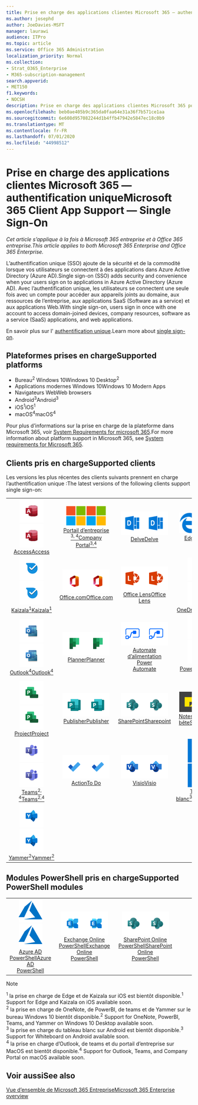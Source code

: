 ```yaml
---
title: Prise en charge des applications clientes Microsoft 365 — authentification unique
ms.author: josephd
author: JoeDavies-MSFT
manager: laurawi
audience: ITPro
ms.topic: article
ms.service: Office 365 Administration
localization_priority: Normal
ms.collection:
- Strat_O365_Enterprise
- M365-subscription-management
search.appverid:
- MET150
f1.keywords:
- NOCSH
description: Prise en charge des applications clientes Microsoft 365 pour l’authentification unique.
ms.openlocfilehash: beb0ae405b9c365da0faa64e31a36f7b571ce1aa
ms.sourcegitcommit: 6e608d957082244d1b4ffb47942e5847ec18c0b9
ms.translationtype: MT
ms.contentlocale: fr-FR
ms.lasthandoff: 07/01/2020
ms.locfileid: "44998512"
---
```

# <a name="microsoft-365-client-app-support--single-sign-on"></a><span data-ttu-id="de7fe-103">Prise en charge des applications clientes Microsoft 365 — authentification unique</span><span class="sxs-lookup"><span data-stu-id="de7fe-103">Microsoft 365 Client App Support — Single Sign-On</span></span>

<span data-ttu-id="de7fe-104">*Cet article s’applique à la fois à Microsoft 365 entreprise et à Office 365 entreprise.*</span><span class="sxs-lookup"><span data-stu-id="de7fe-104">*This article applies to both Microsoft 365 Enterprise and Office 365 Enterprise.*</span></span>

<span data-ttu-id="de7fe-105">L’authentification unique (SSO) ajoute de la sécurité et de la commodité lorsque vos utilisateurs se connectent à des applications dans Azure Active Directory (Azure AD).</span><span class="sxs-lookup"><span data-stu-id="de7fe-105">Single sign-on (SSO) adds security and convenience when your users sign on to applications in Azure Active Directory (Azure AD).</span></span> <span data-ttu-id="de7fe-106">Avec l’authentification unique, les utilisateurs se connectent une seule fois avec un compte pour accéder aux appareils joints au domaine, aux ressources de l’entreprise, aux applications SaaS (Software as a service) et aux applications Web.</span><span class="sxs-lookup"><span data-stu-id="de7fe-106">With single sign-on, users sign in once with one account to access domain-joined devices, company resources, software as a service (SaaS) applications, and web applications.</span></span>

<span data-ttu-id="de7fe-107">En savoir plus sur l' [authentification unique](https://docs.microsoft.com/azure/active-directory/manage-apps/what-is-single-sign-on).</span><span class="sxs-lookup"><span data-stu-id="de7fe-107">Learn more about [single sign-on](https://docs.microsoft.com/azure/active-directory/manage-apps/what-is-single-sign-on).</span></span>

## <a name="supported-platforms"></a><span data-ttu-id="de7fe-108">Plateformes prises en charge</span><span class="sxs-lookup"><span data-stu-id="de7fe-108">Supported platforms</span></span>

 - <span data-ttu-id="de7fe-109">Bureau<sup>2</sup> Windows 10</span><span class="sxs-lookup"><span data-stu-id="de7fe-109">Windows 10 Desktop<sup>2</sup></span></span>
 - <span data-ttu-id="de7fe-110">Applications modernes Windows 10</span><span class="sxs-lookup"><span data-stu-id="de7fe-110">Windows 10 Modern Apps</span></span>
 - <span data-ttu-id="de7fe-111">Navigateurs Web</span><span class="sxs-lookup"><span data-stu-id="de7fe-111">Web browsers</span></span>
 - <span data-ttu-id="de7fe-112">Android<sup>3</sup></span><span class="sxs-lookup"><span data-stu-id="de7fe-112">Android<sup>3</sup></span></span>
 - <span data-ttu-id="de7fe-113">iOS<sup>1</sup></span><span class="sxs-lookup"><span data-stu-id="de7fe-113">iOS<sup>1</sup></span></span>
 - <span data-ttu-id="de7fe-114">macOS<sup>4</sup></span><span class="sxs-lookup"><span data-stu-id="de7fe-114">macOS<sup>4</sup></span></span>

<span data-ttu-id="de7fe-115">Pour plus d’informations sur la prise en charge de la plateforme dans Microsoft 365, voir [System Requirements for microsoft 365](https://products.office.com/office-system-requirements).</span><span class="sxs-lookup"><span data-stu-id="de7fe-115">For more information about platform support in Microsoft 365, see [System requirements for Microsoft 365](https://products.office.com/office-system-requirements).</span></span>

## <a name="supported-clients"></a><span data-ttu-id="de7fe-116">Clients pris en charge</span><span class="sxs-lookup"><span data-stu-id="de7fe-116">Supported clients</span></span>

<span data-ttu-id="de7fe-117">Les versions les plus récentes des clients suivants prennent en charge l’authentification unique :</span><span class="sxs-lookup"><span data-stu-id="de7fe-117">The latest versions of the following clients support single sign-on:</span></span>

| | | | | | |
|:---:|:---:|:---:|:---:|:---:|:---:|
| <span data-ttu-id="de7fe-118">![Icône Access](media/o365-access-64x64.png)</span><span class="sxs-lookup"><span data-stu-id="de7fe-118">![Access icon](media/o365-access-64x64.png)</span></span> <br> [<span data-ttu-id="de7fe-119">Access</span><span class="sxs-lookup"><span data-stu-id="de7fe-119">Access</span></span>](https://products.office.com/access) | <span data-ttu-id="de7fe-120">![Icône portail d’entreprise](media/o365-microsoft-64x64.png)</span><span class="sxs-lookup"><span data-stu-id="de7fe-120">![Company portal icon](media/o365-microsoft-64x64.png)</span></span> <br> [<span data-ttu-id="de7fe-121">Portail d’entreprise <br> <sup>3, 4</sup></span><span class="sxs-lookup"><span data-stu-id="de7fe-121">Company <br> Portal<sup>3,4</sup> </span></span>](https://docs.microsoft.com/intune-user-help/sign-in-to-the-company-portal) | <span data-ttu-id="de7fe-122">![Icône Delve](media/o365-delve-64x64.png)</span><span class="sxs-lookup"><span data-stu-id="de7fe-122">![Delve icon](media/o365-delve-64x64.png)</span></span> <br> [<span data-ttu-id="de7fe-123">Delve</span><span class="sxs-lookup"><span data-stu-id="de7fe-123">Delve</span></span>](https://products.office.com/business/intelligent-search) | <span data-ttu-id="de7fe-124">![Icône de serveur Edge](media/o365-edge-64x64.png)</span><span class="sxs-lookup"><span data-stu-id="de7fe-124">![Edge icon](media/o365-edge-64x64.png)</span></span> <br> [<span data-ttu-id="de7fe-125">Edge<sup>1</sup></span><span class="sxs-lookup"><span data-stu-id="de7fe-125">Edge<sup>1</sup></span></span>](https://www.microsoft.com/windows/microsoft-edge) | <span data-ttu-id="de7fe-126">![Icône Excel](media/o365-excel-64x64.png)</span><span class="sxs-lookup"><span data-stu-id="de7fe-126">![Excel icon](media/o365-excel-64x64.png)</span></span> <br> [<span data-ttu-id="de7fe-127">Excel</span><span class="sxs-lookup"><span data-stu-id="de7fe-127">Excel</span></span>](https://products.office.com/excel) 
| <span data-ttu-id="de7fe-128">![Icône Kaizala](media/o365-kaizala-64x64.png)</span><span class="sxs-lookup"><span data-stu-id="de7fe-128">![Kaizala icon](media/o365-kaizala-64x64.png)</span></span> <br> [<span data-ttu-id="de7fe-129">Kaizala<sup>1</sup></span><span class="sxs-lookup"><span data-stu-id="de7fe-129">Kaizala<sup>1</sup></span></span>](https://products.office.com/en/business/microsoft-kaizala) | <span data-ttu-id="de7fe-130">![Icône Office.com](media/o365-office-64x64.png)</span><span class="sxs-lookup"><span data-stu-id="de7fe-130">![Office.com icon](media/o365-office-64x64.png)</span></span> <br> [<span data-ttu-id="de7fe-131">Office.com</span><span class="sxs-lookup"><span data-stu-id="de7fe-131">Office.com</span></span>](https://www.office.com/) | <span data-ttu-id="de7fe-132">![Icône de l’objectif](media/o365-lens-64x64.png)</span><span class="sxs-lookup"><span data-stu-id="de7fe-132">![Lens icon](media/o365-lens-64x64.png)</span></span> <br> [<span data-ttu-id="de7fe-133">Office Lens</span><span class="sxs-lookup"><span data-stu-id="de7fe-133">Office Lens</span></span>](https://www.microsoft.com/p/office-lens/9wzdncrfj3t8?activetab=pivot%3Aoverviewtab) | <span data-ttu-id="de7fe-134">![Icône OneDrive entreprise](media/o365-OneDrive-64x64.png)</span><span class="sxs-lookup"><span data-stu-id="de7fe-134">![OneDrive for Business icon](media/o365-OneDrive-64x64.png)</span></span> <br> [<span data-ttu-id="de7fe-135">OneDrive</span><span class="sxs-lookup"><span data-stu-id="de7fe-135">OneDrive</span></span>](https://products.office.com/onedrive-for-business/online-cloud-storage) | <span data-ttu-id="de7fe-136">![Icône OneNote](media/o365-OneNote-64x64.png)</span><span class="sxs-lookup"><span data-stu-id="de7fe-136">![OneNote icon](media/o365-OneNote-64x64.png)</span></span> <br> [<span data-ttu-id="de7fe-137">OneNote<sup>2</sup></span><span class="sxs-lookup"><span data-stu-id="de7fe-137">OneNote<sup>2</sup></span></span>](https://products.office.com/onenote) 
| <span data-ttu-id="de7fe-138">![Icône Outlook](media/o365-outlook-64x64.png)</span><span class="sxs-lookup"><span data-stu-id="de7fe-138">![Outlook icon](media/o365-outlook-64x64.png)</span></span> <br> [<span data-ttu-id="de7fe-139">Outlook<sup>4</sup></span><span class="sxs-lookup"><span data-stu-id="de7fe-139">Outlook<sup>4</sup></span></span>](https://products.office.com/outlook) | <span data-ttu-id="de7fe-140">![Icône planificateur](media/o365-planner-64x64.png)</span><span class="sxs-lookup"><span data-stu-id="de7fe-140">![Planner icon](media/o365-planner-64x64.png)</span></span> <br> [<span data-ttu-id="de7fe-141">Planner</span><span class="sxs-lookup"><span data-stu-id="de7fe-141">Planner</span></span>](https://products.office.com/business/task-management-software) | <span data-ttu-id="de7fe-142">![Icône de mise en marche automatique](media/o365-flow-64x64.png)</span><span class="sxs-lookup"><span data-stu-id="de7fe-142">![Power Automate icon](media/o365-flow-64x64.png)</span></span> <br> [<span data-ttu-id="de7fe-143">Automate d’alimentation <br></span><span class="sxs-lookup"><span data-stu-id="de7fe-143">Power <br> Automate</span></span>](https://flow.microsoft.com) | <span data-ttu-id="de7fe-144">![Icône PowerBI](media/o365-powerbi-64x64.png)</span><span class="sxs-lookup"><span data-stu-id="de7fe-144">![PowerBI icon](media/o365-powerbi-64x64.png)</span></span> <br> [<span data-ttu-id="de7fe-145">Power BI<sup>2</sup></span><span class="sxs-lookup"><span data-stu-id="de7fe-145">Power BI<sup>2</sup></span></span>](https://powerbi.microsoft.com)| <span data-ttu-id="de7fe-146">![Icône PowerPoint](media/o365-powerpoint-64x64.png)</span><span class="sxs-lookup"><span data-stu-id="de7fe-146">![PowerPoint icon](media/o365-powerpoint-64x64.png)</span></span> <br> [<span data-ttu-id="de7fe-147">PowerPoint</span><span class="sxs-lookup"><span data-stu-id="de7fe-147">PowerPoint</span></span>](https://products.office.com/powerpoint) 
| <span data-ttu-id="de7fe-148">![Icône Project](media/o365-project-64x64.png)</span><span class="sxs-lookup"><span data-stu-id="de7fe-148">![Project icon](media/o365-project-64x64.png)</span></span> <br> [<span data-ttu-id="de7fe-149">Project</span><span class="sxs-lookup"><span data-stu-id="de7fe-149">Project</span></span>](https://products.office.com/project) | <span data-ttu-id="de7fe-150">![Icône Publisher](media/o365-publisher-64x64.png)</span><span class="sxs-lookup"><span data-stu-id="de7fe-150">![Publisher icon](media/o365-publisher-64x64.png)</span></span> <br> [<span data-ttu-id="de7fe-151">Publisher</span><span class="sxs-lookup"><span data-stu-id="de7fe-151">Publisher</span></span>](https://products.office.com/publisher) | <span data-ttu-id="de7fe-152">![Icône de SharePoint](media/o365-sharepoint-64x64.png)</span><span class="sxs-lookup"><span data-stu-id="de7fe-152">![SharePoint icon](media/o365-sharepoint-64x64.png)</span></span> <br> [<span data-ttu-id="de7fe-153">SharePoint</span><span class="sxs-lookup"><span data-stu-id="de7fe-153">Sharepoint</span></span>](https://products.office.com/sharepoint) | <span data-ttu-id="de7fe-154">![Icône de pense-bête](media/o365-stickynotes-64x64.png)</span><span class="sxs-lookup"><span data-stu-id="de7fe-154">![Sticky Notes icon](media/o365-stickynotes-64x64.png)</span></span> <br> [<span data-ttu-id="de7fe-155">Notes du pense-bête</span><span class="sxs-lookup"><span data-stu-id="de7fe-155">Sticky Notes</span></span>](https://www.microsoft.com/p/microsoft-sticky-notes/9nblggh4qghw)  | <span data-ttu-id="de7fe-156">![Icône Sway](media/o365-sway-64x64.png)</span><span class="sxs-lookup"><span data-stu-id="de7fe-156">![Sway icon](media/o365-sway-64x64.png)</span></span> <br> [<span data-ttu-id="de7fe-157">Sway</span><span class="sxs-lookup"><span data-stu-id="de7fe-157">Sway</span></span>](https://sway.com) 
| <span data-ttu-id="de7fe-158">![Icône Teams](media/o365-teams-64x64.png)</span><span class="sxs-lookup"><span data-stu-id="de7fe-158">![Teams icon](media/o365-teams-64x64.png)</span></span> <br> [<span data-ttu-id="de7fe-159">Teams<sup>2, 4</sup></span><span class="sxs-lookup"><span data-stu-id="de7fe-159">Teams<sup>2,4</sup></span></span>](https://products.office.com/microsoft-teams/group-chat-software) | <span data-ttu-id="de7fe-160">![Icône action](media/o365-todo-64x64.png)</span><span class="sxs-lookup"><span data-stu-id="de7fe-160">![To Do icon](media/o365-todo-64x64.png)</span></span> <br> [<span data-ttu-id="de7fe-161">Action</span><span class="sxs-lookup"><span data-stu-id="de7fe-161">To Do</span></span>](https://todo.microsoft.com) | <span data-ttu-id="de7fe-162">![Icône Visio](media/o365-visio-64x64.png)</span><span class="sxs-lookup"><span data-stu-id="de7fe-162">![Visio icon](media/o365-visio-64x64.png)</span></span> <br> [<span data-ttu-id="de7fe-163">Visio</span><span class="sxs-lookup"><span data-stu-id="de7fe-163">Visio</span></span>](https://products.office.com/visio/flowchart-software) | <span data-ttu-id="de7fe-164">![Icône de tableau blanc](media/o365-whiteboard-64x64.png)</span><span class="sxs-lookup"><span data-stu-id="de7fe-164">![Whiteboard icon](media/o365-whiteboard-64x64.png)</span></span> <br> [<span data-ttu-id="de7fe-165">Tableau blanc<sup>3</sup></span><span class="sxs-lookup"><span data-stu-id="de7fe-165">Whiteboard<sup>3</sup></span></span>](https://whiteboard.microsoft.com/) | <span data-ttu-id="de7fe-166">![Icône Word](media/o365-word-64x64.png)</span><span class="sxs-lookup"><span data-stu-id="de7fe-166">![Word icon](media/o365-word-64x64.png)</span></span> <br> [<span data-ttu-id="de7fe-167">Word</span><span class="sxs-lookup"><span data-stu-id="de7fe-167">Word</span></span>](https://products.office.com/word) 
| <span data-ttu-id="de7fe-168">![Icône Yammer](media/o365-yammer-64x64.png)</span><span class="sxs-lookup"><span data-stu-id="de7fe-168">![Yammer icon](media/o365-yammer-64x64.png)</span></span> <br> [<span data-ttu-id="de7fe-169">Yammer<sup>2</sup></span><span class="sxs-lookup"><span data-stu-id="de7fe-169">Yammer<sup>2</sup></span></span>](https://products.office.com/yammer/yammer-overview) |

## <a name="supported-powershell-modules"></a><span data-ttu-id="de7fe-170">Modules PowerShell pris en charge</span><span class="sxs-lookup"><span data-stu-id="de7fe-170">Supported PowerShell modules</span></span>

| | | | | | |
|:---:|:---:|:---:|:---:|:---:|:---:|
| <span data-ttu-id="de7fe-171">![Icône Azure](media/o365-azure-64x64.png)</span><span class="sxs-lookup"><span data-stu-id="de7fe-171">![Azure icon](media/o365-azure-64x64.png)</span></span> <br> [<span data-ttu-id="de7fe-172">Azure AD <br> PowerShell</span><span class="sxs-lookup"><span data-stu-id="de7fe-172">Azure AD <br> PowerShell</span></span>](https://docs.microsoft.com/powershell/azure/active-directory/overview?view=azureadps-2.0) | <span data-ttu-id="de7fe-173">![Icône Exchange](media/o365-exchange-64x64.png)</span><span class="sxs-lookup"><span data-stu-id="de7fe-173">![Exchange icon](media/o365-exchange-64x64.png)</span></span> <br> [<span data-ttu-id="de7fe-174">Exchange Online <br> PowerShell</span><span class="sxs-lookup"><span data-stu-id="de7fe-174">Exchange Online <br> PowerShell</span></span>](https://docs.microsoft.com/powershell/exchange/exchange-online/exchange-online-powershell?view=exchange-ps) | <span data-ttu-id="de7fe-175">![Icône de SharePoint](media/o365-sharepoint-64x64.png)</span><span class="sxs-lookup"><span data-stu-id="de7fe-175">![SharePoint icon](media/o365-sharepoint-64x64.png)</span></span> <br> [<span data-ttu-id="de7fe-176">SharePoint Online <br> PowerShell</span><span class="sxs-lookup"><span data-stu-id="de7fe-176">SharePoint Online <br> PowerShell</span></span>](https://docs.microsoft.com/powershell/sharepoint/sharepoint-online/connect-sharepoint-online)

> [!NOTE]
> <span data-ttu-id="de7fe-177"><sup>1</sup> la prise en charge de Edge et de Kaizala sur iOS est bientôt disponible.</span><span class="sxs-lookup"><span data-stu-id="de7fe-177"><sup>1</sup> Support for Edge and Kaizala on iOS available soon.</span></span> <br>
> <span data-ttu-id="de7fe-178"><sup>2</sup> la prise en charge de OneNote, de PowerBI, de teams et de Yammer sur le bureau Windows 10 bientôt disponible.</span><span class="sxs-lookup"><span data-stu-id="de7fe-178"><sup>2</sup> Support for OneNote, PowerBI, Teams, and Yammer on Windows 10 Desktop available soon.</span></span> <br>
> <span data-ttu-id="de7fe-179"><sup>3</sup> la prise en charge du tableau blanc sur Android est bientôt disponible.</span><span class="sxs-lookup"><span data-stu-id="de7fe-179"><sup>3</sup> Support for Whiteboard on Android available soon.</span></span> <br>
> <span data-ttu-id="de7fe-180"><sup>4</sup> la prise en charge d’Outlook, de teams et du portail d’entreprise sur MacOS est bientôt disponible.</span><span class="sxs-lookup"><span data-stu-id="de7fe-180"><sup>4</sup> Support for Outlook, Teams, and Company Portal on macOS available soon.</span></span> <br>

## <a name="see-also"></a><span data-ttu-id="de7fe-181">Voir aussi</span><span class="sxs-lookup"><span data-stu-id="de7fe-181">See also</span></span>

[<span data-ttu-id="de7fe-182">Vue d’ensemble de Microsoft 365 Entreprise</span><span class="sxs-lookup"><span data-stu-id="de7fe-182">Microsoft 365 Enterprise overview</span></span>](https://docs.microsoft.com/microsoft-365/enterprise/microsoft-365-overview)
